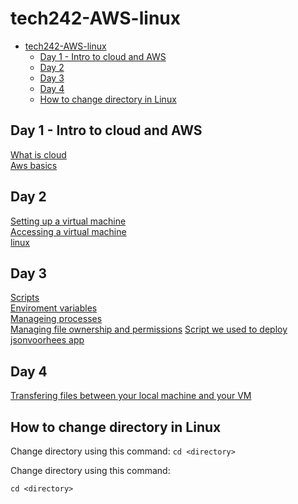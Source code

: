 # tech242-AWS-linux

- [tech242-AWS-linux](#tech242-aws-linux)
  - [Day 1 - Intro to cloud and AWS](#day-1---intro-to-cloud-and-aws)
  - [Day 2](#day-2)
  - [Day 3](#day-3)
  - [Day 4](#day-4)
  - [How to change directory in Linux](#how-to-change-directory-in-linux)


## Day 1 - Intro to cloud and AWS
[What is cloud](day1/what-is-cloud/README.md)<br>
[Aws basics](day1/aws-basics/README.md)

## Day 2
[Setting up a virtual machine](day2/setting-up-a-vm/README.md)<br>
[Accessing a virtual machine](day2/accessing-a-vm/README.md)<br>
[linux](day2/linux/README.md)

## Day 3
[Scripts](day3/scripts/README.md)<br>
[Enviroment variables](day3/enviroment-variables/README.md)<br>
[Manageing processes](day3/managing-processes/README.md)<br>
[Managing file ownership and permissions](day3/managing-file-ownership-and-permissions/README.md)
[Script we used to deploy jsonvoorhees app](day4/script-for-deploying-our-app/README.md)

## Day 4
[Transfering files between your local machine and your VM](day4/transfering-files-between-local-machine-and-vm/README.md)

## How to change directory in Linux

Change directory using this command: `cd <directory>`

Change directory using this command: 
```
cd <directory>
```